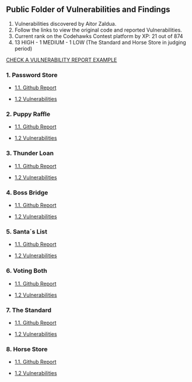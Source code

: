 ## Public Folder of Vulnerabilities and Findings

1. Vulnerabilities discovered by Aitor Zaldua.
2. Follow the links to view the original code and reported Vulnerabilities.
3. Current rank on the Codehawks Contest platform by XP: 21 out of 874
4. 13 HIGH - 1 MEDIUM - 1 LOW (The Standard and Horse Store in judging period)

[CHECK A VULNERABILITY REPORT EXAMPLE](https://github.com/aitorzaldua/Private_Audit_Reports/blob/main/20231025%20-%20Puppy%20Raffle%20-%20Aitor.pdf)

### 1. Password Store

- [1.1. Github Report](https://github.com/Cyfrin/2023-10-PasswordStore)

- [1.2 Vulnerabilities](https://github.com/aitorzaldua/PublicFindingsAndReports/tree/main/Vulnerabilities/02-PuppyRaffle)

### 2. Puppy Raffle

- [1.1. Github Report](https://github.com/Cyfrin/2023-10-Puppy-Raffle)

- [1.2 Vulnerabilities](https://github.com/aitorzaldua/PublicFindingsAndReports/tree/main/Vulnerabilities/02-PuppyRaffle)

### 3. Thunder Loan

- [1.1. Github Report](https://github.com/Cyfrin/2023-11-Thunder-Loan)

- [1.2 Vulnerabilities](https://github.com/aitorzaldua/PublicFindingsAndReports/tree/main/Vulnerabilities/03-ThuderLoan)

### 4. Boss Bridge

- [1.1. Github Report](https://github.com/Cyfrin/2023-11-Boss-Bridge/)

- [1.2 Vulnerabilities](https://github.com/aitorzaldua/PublicFindingsAndReports/tree/main/Vulnerabilities/04-BossBridge)

### 5. Santa´s List

- [1.1. Github Report](https://github.com/Cyfrin/2023-11-Santas-List)

- [1.2 Vulnerabilities](https://github.com/aitorzaldua/PublicFindingsAndReports/tree/main/Vulnerabilities/05-Santa's%20List)

### 6. Voting Both

- [1.1. Github Report](https://github.com/Cyfrin/2023-12-Voting-Booth)

- [1.2 Vulnerabilities](https://github.com/aitorzaldua/PublicFindingsAndReports/tree/main/Vulnerabilities/06-VotingBooth)

### 7. The Standard

- [1.1. Github Report](https://github.com/Cyfrin/2023-12-the-standard)

- [1.2 Vulnerabilities](https://github.com/aitorzaldua/PublicFindingsAndReports/tree/main/Vulnerabilities/07-TheStandard)

### 8. Horse Store

- [1.1. Github Report](https://github.com/Cyfrin/2024-01-horse-store)

- [1.2 Vulnerabilities](https://github.com/aitorzaldua/PublicFindingsAndReports/tree/main/Vulnerabilities/08-HorseStore)
